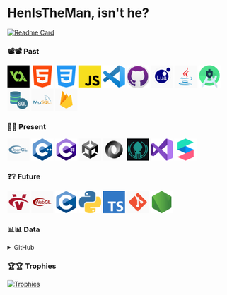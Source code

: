 # HenIsTheMan, isn't he?

[![Readme Card](https://github-readme-stats.vercel.app/api/pin/?username=HenIsTheMan&repo=HenIsTheMan&show_owner=true&title_color=b19cd9&icon_color=79ff97&text_color=9f9f9f&bg_color=151515)](https://github.com/HenIsTheMan/HenIsTheMan)

### 📽📽 Past
<code><img height = "50" src = "https://raw.githubusercontent.com/HenIsTheMan/HenIsTheMan/main/Imgs/PastLogoImgs/GameMakerLogoImg.png"></code>
<code><img height = "50" src = "https://raw.githubusercontent.com/HenIsTheMan/HenIsTheMan/main/Imgs/PastLogoImgs/HtmlLogoImg.png"></code>
<code><img height = "50" src = "https://raw.githubusercontent.com/HenIsTheMan/HenIsTheMan/main/Imgs/PastLogoImgs/CssLogoImg.png"></code>
<code><img height = "50" src = "https://raw.githubusercontent.com/HenIsTheMan/HenIsTheMan/main/Imgs/PastLogoImgs/JsLogoImg.png"></code>
<code><img height = "50" src = "https://raw.githubusercontent.com/HenIsTheMan/HenIsTheMan/main/Imgs/PastLogoImgs/VsCodeLogoImg.png"></code>
<code><img height = "50" src = "https://raw.githubusercontent.com/HenIsTheMan/HenIsTheMan/main/Imgs/PastLogoImgs/GitHubLogoImg.png"></code>
<code><img height = "50" src = "https://raw.githubusercontent.com/HenIsTheMan/HenIsTheMan/main/Imgs/PastLogoImgs/LuaLogoImg.png"></code>
<code><img height = "50" src = "https://raw.githubusercontent.com/HenIsTheMan/HenIsTheMan/main/Imgs/PastLogoImgs/JavaLogoImg.jpg"></code>
<code><img height = "50" src = "https://raw.githubusercontent.com/HenIsTheMan/HenIsTheMan/main/Imgs/PastLogoImgs/AndroidStudioLogoImg.png"></code>
<code><img height = "50" src = "https://raw.githubusercontent.com/HenIsTheMan/HenIsTheMan/main/Imgs/PastLogoImgs/SqlLogoImg.png"></code>
<code><img height = "50" src = "https://raw.githubusercontent.com/HenIsTheMan/HenIsTheMan/main/Imgs/PastLogoImgs/MySqlLogoImg.png"></code>
<code><img height = "50" src = "https://raw.githubusercontent.com/HenIsTheMan/HenIsTheMan/main/Imgs/PastLogoImgs/FirebaseLogoImg.png"></code>

### 🎁🎁 Present
<code><img height = "50" src = "https://raw.githubusercontent.com/HenIsTheMan/HenIsTheMan/main/Imgs/PresentLogoImgs/OpenGlLogoImg.png"></code>
<code><img height = "50" src = "https://raw.githubusercontent.com/HenIsTheMan/HenIsTheMan/main/Imgs/PresentLogoImgs/CppLogoImg.png"></code>
<code><img height = "50" src = "https://raw.githubusercontent.com/HenIsTheMan/HenIsTheMan/main/Imgs/PresentLogoImgs/CSharpLogoImg.png"></code>
<code><img height = "50" src = "https://raw.githubusercontent.com/HenIsTheMan/HenIsTheMan/main/Imgs/PresentLogoImgs/UnityLogoImg.png"></code>
<code><img height = "50" src = "https://raw.githubusercontent.com/HenIsTheMan/HenIsTheMan/main/Imgs/PresentLogoImgs/JsonLogoImg.png"></code>
<code><img height = "50" src = "https://raw.githubusercontent.com/HenIsTheMan/HenIsTheMan/main/Imgs/PresentLogoImgs/GitKrakenLogoImg.jpg"></code>
<code><img height = "50" src = "https://raw.githubusercontent.com/HenIsTheMan/HenIsTheMan/main/Imgs/PresentLogoImgs/VsLogoImg.png"></code>
<code><img height = "50" src = "https://raw.githubusercontent.com/HenIsTheMan/HenIsTheMan/main/Imgs/PresentLogoImgs/SparkArLogoImg.png"></code>

### ❓❔ Future
<code><img height = "50" src = "https://raw.githubusercontent.com/HenIsTheMan/HenIsTheMan/main/Imgs/FutureLogoImgs/VulkanLogoImg.jpg"></code>
<code><img height = "50" src = "https://raw.githubusercontent.com/HenIsTheMan/HenIsTheMan/main/Imgs/FutureLogoImgs/WebGlLogoImg.png"></code>
<code><img height = "50" src = "https://raw.githubusercontent.com/HenIsTheMan/HenIsTheMan/main/Imgs/FutureLogoImgs/CLogoImg.png"></code>
<code><img height = "50" src = "https://raw.githubusercontent.com/HenIsTheMan/HenIsTheMan/main/Imgs/FutureLogoImgs/PythonLogoImg.png"></code>
<code><img height = "50" src = "https://raw.githubusercontent.com/HenIsTheMan/HenIsTheMan/main/Imgs/FutureLogoImgs/TypeScriptLogoImg.png"></code>
<code><img height = "50" src = "https://raw.githubusercontent.com/HenIsTheMan/HenIsTheMan/main/Imgs/FutureLogoImgs/GitLogoImg.png"></code>
<code><img height = "50" src = "https://raw.githubusercontent.com/HenIsTheMan/HenIsTheMan/main/Imgs/FutureLogoImgs/NodeJsLogoImg.png"></code>

### 📊📊 Data
<details>
    <summary>GitHub</summary>
    <br>
    <a href = "https://github.com/HenIsTheMan/HenIsTheMan">
        <img align = "center" src = "https://github-readme-stats.vercel.app/api/?username=HenIsTheMan&include_all_commits=false&count_private=true&show_icons=true&title_color=b19cd9&icon_color=79ff97&text_color=9f9f9f&bg_color=151515">
    </a>
    <a href="https://github.com/HenIsTheMan/HenIsTheMan">
        <img align = "center" src = "https://github-readme-stats.vercel.app/api/top-langs/?username=HenIsTheMan&custom_title=HenIsTheMan%27s%20Most%20Used%20Langs&layout=compact&title_color=b19cd9&icon_color=79ff97&text_color=9f9f9f&bg_color=151515">
    </a>
</details>

### 🏆🏆 Trophies
[![Trophies](https://github-profile-trophy.vercel.app/?username=HenIsTheMan&theme=dracula&margin-w=4&row=1&col=0&no-bg=false&no-frame=false)](https://github.com/HenIsTheMan/HenIsTheMan)
